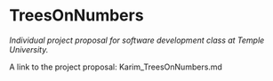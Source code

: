 # TreesOnNumbers
_Individual project proposal for software development class at Temple University._

A link to the project proposal: Karim_TreesOnNumbers.md
